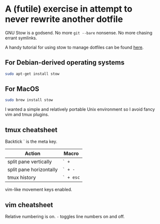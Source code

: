 # A (futile) exercise in attempt to never rewrite another dotfile
GNU Stow is a godsend. No more `git --bare` nonsense. No more chasing errant symlinks.

A handy tutorial for using stow to manage dotfiles can be found [here](https://dr563105.github.io/blog/manage-dotfiles-with-gnu-stow/).

## For Debian-derived operating systems
```bash
sudo apt-get install stow
```

## For MacOS
```bash
sudo brew install stow
```

I wanted a simple and relatively portable Unix environment so I avoid fancy vim and tmux plugins.

## tmux cheatsheet
Backtick \` is the meta key.

| Action | Macro |
| --- | --- |
| split pane vertically | <code>` + |</code> |
| split pane horizontally | <code>` + -</code> |
| tmux history | <code>` + esc</code> |

vim-like movement keys enabled.

## vim cheatsheet
Relative numbering is on.
`-` toggles line numbers on and off.

